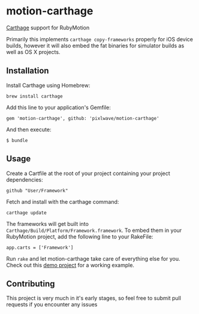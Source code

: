 # motion-carthage

[Carthage](https://github.com/Carthage/Carthage) support for RubyMotion

Primarily this implements `carthage copy-frameworks` properly for iOS device builds, however it will also embed the fat binaries for simulator builds as well as OS X projects.

## Installation

Install Carthage using Homebrew:

    brew install carthage

Add this line to your application's Gemfile:

    gem 'motion-carthage', github: 'pixlwave/motion-carthage'

And then execute:

    $ bundle

## Usage

Create a Cartfile at the root of your project containing your project dependencies:

    github "User/Framework"

Fetch and install with the carthage command:

    carthage update

The frameworks will get built into `Carthage/Build/Platform/Framework.framework`. To embed them in your RubyMotion project, add the following line to your RakeFile:

    app.carts = ['Framework']

Run `rake` and let motion-carthage take care of everything else for you. Check out this [demo project](https://github.com/pixlwave/CartTest) for a working example.

## Contributing

This project is very much in it's early stages, so feel free to submit pull requests if you encounter any issues
